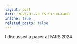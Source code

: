 ```yaml
---
layout: post
date: 2024-01-20 15:59:00-0400
inline: true
related_posts: false
---
```

<!-- 
A simple inline announcement.
-->
I discussed a paper at FARS 2024
